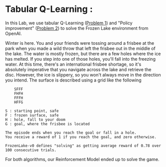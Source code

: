 # Tabular Q-Learning :
In this Lab, we use tabular Q-Learning ([Problem 1](https://github.com/clement-micol/Reinforcement-Learning/blob/main/Lab1/Lab1_Problem1.ipynb)) and "Policy improvement" ([Problem 2](https://github.com/clement-micol/Reinforcement-Learning/blob/main/Lab1/Lab1_Problem2.ipynb)) to solve the Frozen Lake environment from OpenAI.

Winter is here. You and your friends were tossing around a frisbee at the park
    when you made a wild throw that left the frisbee out in the middle of the lake.
    The water is mostly frozen, but there are a few holes where the ice has melted.
    If you step into one of those holes, you'll fall into the freezing water.
    At this time, there's an international frisbee shortage, so it's absolutely imperative that
    you navigate across the lake and retrieve the disc.
    However, the ice is slippery, so you won't always move in the direction you intend.
    The surface is described using a grid like the following

        SFFF
        FHFH
        FFFH
        HFFG

    S : starting point, safe
    F : frozen surface, safe
    H : hole, fall to your doom
    G : goal, where the frisbee is located

    The episode ends when you reach the goal or fall in a hole.
    You receive a reward of 1 if you reach the goal, and zero otherwise.
    
    FrozenLake-v0 defines "solving" as getting average reward of 0.78 over 100 consecutive trials.
    
For both algorithms, our Reinforcement Model ended up to solve the game.
